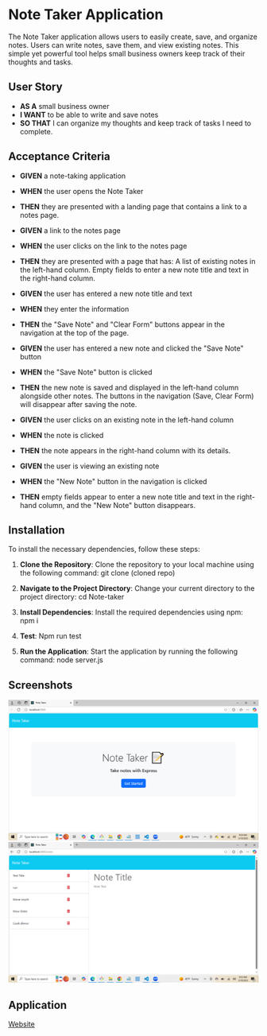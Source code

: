 # Note Taker Application
The Note Taker application allows users to easily create, save, and organize notes. Users can write notes, save them, and view existing notes. This simple yet powerful tool helps small business owners keep track of their thoughts and tasks.


## User Story
- **AS A** small business owner
- **I WANT** to be able to write and save notes
- **SO THAT** I can organize my thoughts and keep track of tasks I need to complete.

## Acceptance Criteria

- **GIVEN** a note-taking application
- **WHEN** the user opens the Note Taker
- **THEN** they are presented with a landing page that contains a link to a notes page.


- **GIVEN** a link to the notes page
- **WHEN** the user clicks on the link to the notes page
- **THEN** they are presented with a page that has:
A list of existing notes in the left-hand column.
Empty fields to enter a new note title and text in the right-hand column.


- **GIVEN** the user has entered a new note title and text
- **WHEN** they enter the information
- **THEN** the "Save Note" and "Clear Form" buttons appear in the navigation at the top of the page.


- **GIVEN** the user has entered a new note and clicked the "Save Note" button
- **WHEN** the "Save Note" button is clicked
- **THEN** the new note is saved and displayed in the left-hand column alongside other notes.
The buttons in the navigation (Save, Clear Form) will disappear after saving the note.


- **GIVEN** the user clicks on an existing note in the left-hand column
- **WHEN** the note is clicked
- **THEN** the note appears in the right-hand column with its details.


- **GIVEN** the user is viewing an existing note
- **WHEN** the "New Note" button in the navigation is clicked
- **THEN** empty fields appear to enter a new note title and text in the right-hand column, and the "New Note" button disappears.

## Installation
To install the necessary dependencies, follow these steps:

1. **Clone the Repository**: Clone the repository to your local machine using the following command:
    git clone (cloned repo)
   
2. **Navigate to the Project Directory**: Change your current directory to the project directory:
    cd Note-taker
    
3. **Install Dependencies**: Install the required dependencies using npm:
    npm i
   
5. **Test**: Npm run test   
    
6. **Run the Application**: Start the application by running the following command:
    node server.js

## Screenshots
![Image Alt](https://github.com/DippaFudd/Note-taker/blob/0285b43946162ff66f8cf64caae313d2b40fb5ae/2025-03-18.png)
![Image Alt](https://github.com/DippaFudd/Note-taker/blob/0285b43946162ff66f8cf64caae313d2b40fb5ae/2025-03-18%20(1).png)

## Application
[Website](https://note-taker-uddw.onrender.com)

